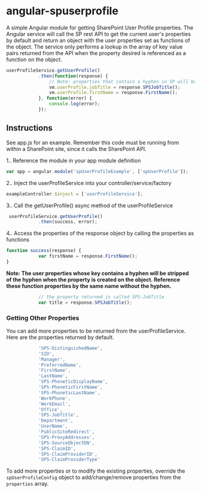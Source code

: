# angular-spuserprofile
A simple Angular module for getting SharePoint User Profile properties. The Angular service will call the SP rest API to get the current user's properties by default and return an object with the user properties set as functions of the object. The service only performs a lookup in the array of key value pairs returned from the API when the property desired is referenced as a function on the object.

```javascript
userProfileService.getUserProfile()
            .then(function(response) {
                // Note: properties that contain a hyphen in SP will be the same name without the hyphen
                vm.userProfile.jobTitle = response.SPSJobTitle();
                vm.userProfile.firstName = response.FirstName();
            }, function(error) {
                console.log(error);
            });
```

## Instructions
See app.js for an example. Remember this code must be running from within a SharePoint site, since it calls the SharePoint API.

1.. Reference the module in your app module definition
```javascript
var app = angular.module('spUserProfileExample', ['spUserProfile']);
```
2.. Inject the userProfileService into your controller/service/factory
```javascript
exampleController.$inject = ['userProfileService'];
```
3.. Call the getUserProfile() async method of the userProfileService
```javascript
 userProfileService.getUserProfile()
            .then(success, error);
```
4.. Access the properties of the response object by calling the properties as functions
```javascript
function success(response) {
            var firstName = response.FirstName();
}
```
**Note: The user properties whose key contains a hyphen will be stripped of the hyphen when the property is created on the object. Reference these function properties by the same name without the hyphen.**
```javascript
            // the property returned is called SPS-JobTitle
            var title = response.SPSJobTitle();
```
### Getting Other Properties
You can add more properties to be returned from the userProfileService. Here are the properties returned by default.
```javascript
            'SPS-DistinguishedName',
            'SID',
            'Manager',
            'PreferredName',
            'FirstName',
            'LastName',
            'SPS-PhoneticDisplayName',
            'SPS-PhoneticFirstName',
            'SPS-PhoneticLastName',
            'WorkPhone',
            'WorkEmail',
            'Office',
            'SPS-JobTitle',
            'Department',
            'UserName',
            'PublicSiteRedirect',
            'SPS-ProxyAddresses',
            'SPS-SourceObjectDN',
            'SPS-ClaimID',
            'SPS-ClaimProviderID',
            'SPS-ClaimProviderType'
```
To add more properties or to modify the existing properties, override the `spUserProfileConfig` object to add/change/remove properties from the `properties` array.
